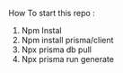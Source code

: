 How To start this repo :
1. Npm Instal
2. Npm install prisma/client
3. Npx prisma db pull
4. Npx prisma run generate
